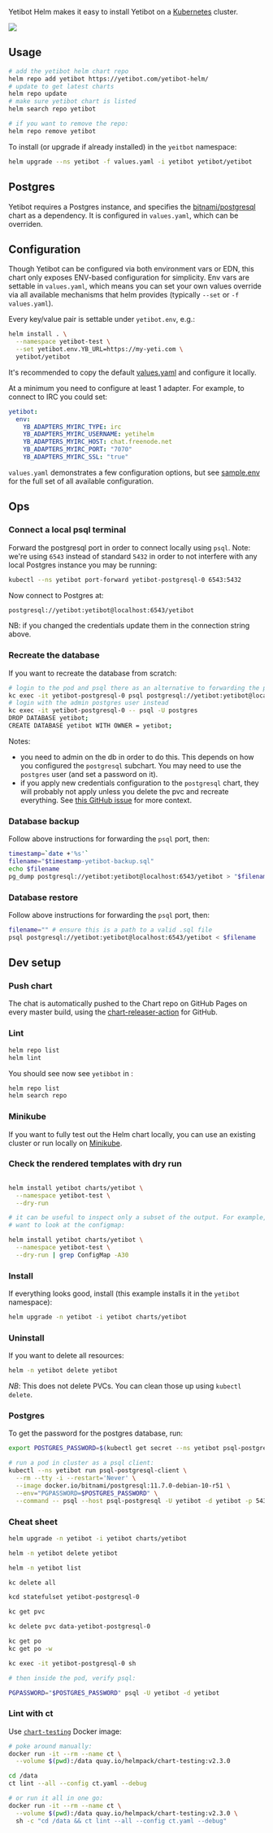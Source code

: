 
Yetibot Helm makes it easy to install Yetibot on a
[Kubernetes](https://kubernetes.io/) cluster.

<a href="https://github.com/yetibot/yetibot-helm">
<img src="https://img.shields.io/github/v/release/yetibot/yetibot-helm?label=GitHub%20Release&style=for-the-badge" />
</a>

## Usage

```bash
# add the yetibot helm chart repo
helm repo add yetibot https://yetibot.com/yetibot-helm/
# update to get latest charts
helm repo update
# make sure yetibot chart is listed
helm search repo yetibot

# if you want to remove the repo:
helm repo remove yetibot
```

To install (or upgrade if already installed) in the `yeitbot` namespace:

```bash
helm upgrade --ns yetibot -f values.yaml -i yetibot yetibot/yetibot
```

## Postgres

Yetibot requires a Postgres instance, and specifies the
[bitnami/postgresql](https://github.com/bitnami/charts/tree/master/bitnami/postgresql/)
chart as a dependency. It is configured in `values.yaml`, which can be overriden.

## Configuration

Though Yetibot can be configured via both environment vars or EDN, this chart
only exposes ENV-based configuration for simplicity. Env vars are settable in
`values.yaml`, which means you can set your own values override via all
available mechanisms that helm provides (typically `--set` or `-f values.yaml`).

Every key/value pair is settable under `yetibot.env`, e.g.:

```bash
helm install . \
  --namespace yetibot-test \
  --set yetibot.env.YB_URL=https://my-yeti.com \
  yetibot/yetibot
```

It's recommended to copy the default
[values.yaml](https://github.com/yetibot/yetibot-helm/blob/master/charts/yetibot/values.yaml)
and configure it locally.

At a minimum you need to configure at least 1 adapter. For example, to connect
to IRC you could set:

```yaml
yetibot:
  env:
    YB_ADAPTERS_MYIRC_TYPE: irc
    YB_ADAPTERS_MYIRC_USERNAME: yetihelm
    YB_ADAPTERS_MYIRC_HOST: chat.freenode.net
    YB_ADAPTERS_MYIRC_PORT: "7070"
    YB_ADAPTERS_MYIRC_SSL: "true"
```

`values.yaml` demonstrates a few configuration options, but see
[sample.env](https://github.com/yetibot/yetibot.core/blob/master/config/sample.env)
for the full set of all available configuration.

## Ops

### Connect a local psql terminal

Forward the postgresql port in order to connect locally using `psql`. Note:
we're using `6543` instead of standard `5432` in order to not interfere with any
local Postgres instance you may be running:

```bash
kubectl --ns yetibot port-forward yetibot-postgresql-0 6543:5432
```

Now connect to Postgres at:

```bash
postgresql://yetibot:yetibot@localhost:6543/yetibot
```

NB: if you changed the credentials update them in the connection string above.

### Recreate the database

If you want to recreate the database from scratch:

```bash
# login to the pod and psql there as an alternative to forwarding the port:
kc exec -it yetibot-postgresql-0 psql postgresql://yetibot:yetibot@localhost:5432/yetibot
# login with the admin postgres user instead
kc exec -it yetibot-postgresql-0 -- psql -U postgres
DROP DATABASE yetibot;
CREATE DATABASE yetibot WITH OWNER = yetibot;
```

Notes:

- you need to admin on the db in order to do this. This depends on how you
  configured the `postgresql` subchart. You may need to use the `postgres` user
  (and set a password on it).
- if you apply new credentials configuration to the `postgresql` chart, they
  will probably not apply unless you delete the pvc and recreate everything. See
  [this GitHub issue](https://github.com/helm/charts/issues/16251) for more
  context.

### Database backup

Follow above instructions for forwarding the `psql` port, then:

```bash
timestamp=`date +'%s'`
filename="$timestamp-yetibot-backup.sql"
echo $filename
pg_dump postgresql://yetibot:yetibot@localhost:6543/yetibot > "$filename"
```

### Database restore

Follow above instructions for forwarding the `psql` port, then:

```bash
filename="" # ensure this is a path to a valid .sql file
psql postgresql://yetibot:yetibot@localhost:6543/yetibot < $filename
```

## Dev setup

### Push chart

The chat is automatically pushed to the Chart repo on GitHub Pages on every
master build, using the [chart-releaser-action](https://github.com/helm/chart-releaser-action)
for GitHub.

### Lint

```bash
helm repo list
helm lint
```

You should see now see `yetibbot` in :

```bash
helm repo list
helm search repo
```

### Minikube

If you want to fully test out the Helm chart locally, you can use an existing
cluster or run locally on
[Minikube](https://kubernetes.io/docs/tasks/tools/install-minikube/).

### Check the rendered templates with dry run

```bash

helm install yetibot charts/yetibot \
  --namespace yetibot-test \
  --dry-run

# it can be useful to inspect only a subset of the output. For example, if we
# want to look at the configmap:

helm install yetibot charts/yetibot \
  --namespace yetibot-test \
  --dry-run | grep ConfigMap -A30

```

### Install

If everything looks good, install (this example installs it in the `yetibot`
namespace):

```bash
helm upgrade -n yetibot -i yetibot charts/yetibot
```

### Uninstall

If you want to delete all resources:

```bash
helm -n yetibot delete yetibot
```

*NB*: This does not delete PVCs. You can clean those up using `kubectl delete`.

### Postgres

To get the password for the postgres database, run:

```bash
export POSTGRES_PASSWORD=$(kubectl get secret --ns yetibot psql-postgresql -o jsonpath="{.data.postgresql-password}" | base64 --decode)

# run a pod in cluster as a psql client:
kubectl --ns yetibot run psql-postgresql-client \
  --rm --tty -i --restart='Never' \
  --image docker.io/bitnami/postgresql:11.7.0-debian-10-r51 \
  --env="PGPASSWORD=$POSTGRES_PASSWORD" \
  --command -- psql --host psql-postgresql -U yetibot -d yetibot -p 5432
```

### Cheat sheet

```bash
helm upgrade -n yetibot -i yetibot charts/yetibot

helm -n yetibot delete yetibot

helm -n yetibot list

kc delete all

kcd statefulset yetibot-postgresql-0

kc get pvc

kc delete pvc data-yetibot-postgresql-0

kc get po
kc get po -w

kc exec -it yetibot-postgresql-0 sh

# then inside the pod, verify psql:

PGPASSWORD="$POSTGRES_PASSWORD" psql -U yetibot -d yetibot
```

### Lint with ct

Use [`chart-testing`](https://github.com/helm/chart-testing/releases) Docker
image:


```bash
# poke around manually:
docker run -it --rm --name ct \
  --volume $(pwd):/data quay.io/helmpack/chart-testing:v2.3.0

cd /data
ct lint --all --config ct.yaml --debug

# or run it all in one go:
docker run -it --rm --name ct \
  --volume $(pwd):/data quay.io/helmpack/chart-testing:v2.3.0 \
  sh -c "cd /data && ct lint --all --config ct.yaml --debug"
```
